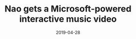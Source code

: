 ---
title: Nao gets a Microsoft-powered interactive music video
link: https://musically.com/2019/04/29/nao-gets-a-microsoft-powered-interactive-music-video/
date: 2019-04-28
thumb_image: images/press/musically.jpg
thumb_image_alt: MusicAlly logo
related_project: /projects/nao-orbit
layout: press
---